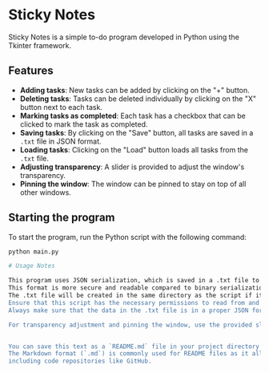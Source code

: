 # Sticky Notes

Sticky Notes is a simple to-do program developed in Python using the Tkinter framework.

## Features

- **Adding tasks**: New tasks can be added by clicking on the "+" button.
- **Deleting tasks**: Tasks can be deleted individually by clicking on the "X" button next to each task.
- **Marking tasks as completed**: Each task has a checkbox that can be clicked to mark the task as completed.
- **Saving tasks**: By clicking on the "Save" button, all tasks are saved in a `.txt` file in JSON format.
- **Loading tasks**: Clicking on the "Load" button loads all tasks from the `.txt` file.
- **Adjusting transparency**: A slider is provided to adjust the window's transparency.
- **Pinning the window**: The window can be pinned to stay on top of all other windows.

## Starting the program

To start the program, run the Python script with the following command:

```sh
python main.py

# Usage Notes

This program uses JSON serialization, which is saved in a .txt file to store the tasks.
This format is more secure and readable compared to binary serialization formats such as pickle.
The .txt file will be created in the same directory as the script if it doesn't already exist.
Ensure that this script has the necessary permissions to read from and write to the filesystem.
Always make sure that the data in the .txt file is in a proper JSON format to avoid load errors.

For transparency adjustment and pinning the window, use the provided slider and "Pin" button respectively in the application interface.


You can save this text as a `README.md` file in your project directory where the `main.py` script is located.
The Markdown format (`.md`) is commonly used for README files as it allows easy formatting and is widely supported by various platforms,
including code repositories like GitHub.
